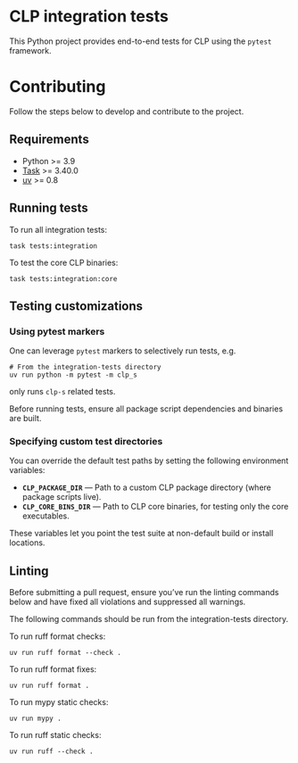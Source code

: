 # CLP integration tests

This Python project provides end-to-end tests for CLP using the `pytest` framework.

# Contributing
Follow the steps below to develop and contribute to the project.

## Requirements

* Python >= 3.9
* [Task] >= 3.40.0
* [uv] >= 0.8

## Running tests

To run all integration tests:

```shell
task tests:integration
```

To test the core CLP binaries:

```shell
task tests:integration:core
```

## Testing customizations

### Using pytest markers

One can leverage `pytest` markers to selectively run tests, e.g.

```shell
# From the integration-tests directory
uv run python -m pytest -m clp_s
```

only runs `clp-s` related tests.

Before running tests, ensure all package script dependencies and binaries are built.

### Specifying custom test directories

You can override the default test paths by setting the following environment variables:

- **`CLP_PACKAGE_DIR`** — Path to a custom CLP package directory (where package scripts live).
- **`CLP_CORE_BINS_DIR`** — Path to CLP core binaries, for testing only the core executables.

These variables let you point the test suite at non-default build or install locations.

## Linting

Before submitting a pull request, ensure you’ve run the linting commands below and have fixed all
violations and suppressed all warnings.

The following commands should be run from the integration-tests directory.

To run ruff format checks:
```shell
uv run ruff format --check .
```

To run ruff format fixes:
```shell
uv run ruff format .
```

To run mypy static checks:
```shell
uv run mypy .
```

To run ruff static checks:
```shell
uv run ruff --check .
```

[Task]: https://taskfile.dev
[Task]: https://taskfile.dev
[uv]: https://docs.astral.sh/uv
